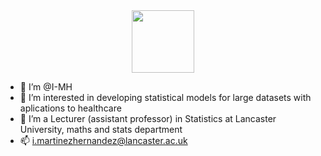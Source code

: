 
<div id="header" align="center">
  <img src="https://media.giphy.com/media/gjrYDwbjnK8x36xZIO/giphy.gif" width="100"/>
</div>

- 👋 I’m @I-MH
- 👀 I’m interested in developing statistical models for large datasets with aplications to healthcare
- 💞️ I’m a Lecturer (assistant professor) in Statistics at Lancaster University, maths and stats department
- 📫 i.martinezhernandez@lancaster.ac.uk

<!---
I-MH/Martinez-Hernandez is a ✨ special ✨ repository because its `README.md` (this file) appears on your GitHub profile.
You can click the Preview link to take a look at your changes.
--->
